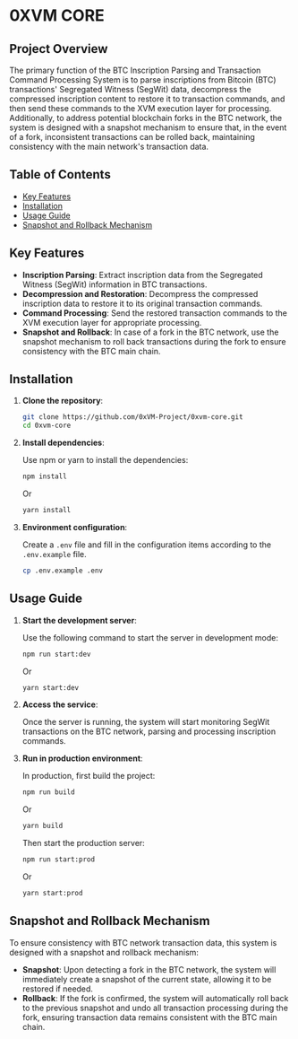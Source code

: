 # 0XVM CORE

## Project Overview

The primary function of the BTC Inscription Parsing and Transaction Command Processing System is to parse inscriptions from Bitcoin (BTC) transactions' Segregated Witness (SegWit) data, decompress the compressed inscription content to restore it to transaction commands, and then send these commands to the XVM execution layer for processing. Additionally, to address potential blockchain forks in the BTC network, the system is designed with a snapshot mechanism to ensure that, in the event of a fork, inconsistent transactions can be rolled back, maintaining consistency with the main network's transaction data.

## Table of Contents

- [Key Features](#key-features)
- [Installation](#installation)
- [Usage Guide](#usage-guide)
- [Snapshot and Rollback Mechanism](#snapshot-and-rollback-mechanism)

## Key Features

- **Inscription Parsing**: Extract inscription data from the Segregated Witness (SegWit) information in BTC transactions.
- **Decompression and Restoration**: Decompress the compressed inscription data to restore it to its original transaction commands.
- **Command Processing**: Send the restored transaction commands to the XVM execution layer for appropriate processing.
- **Snapshot and Rollback**: In case of a fork in the BTC network, use the snapshot mechanism to roll back transactions during the fork to ensure consistency with the BTC main chain.

## Installation

1. **Clone the repository**:

    ```bash
    git clone https://github.com/0xVM-Project/0xvm-core.git
    cd 0xvm-core
    ```

2. **Install dependencies**:

    Use npm or yarn to install the dependencies:

    ```bash
    npm install
    ```

    Or

    ```bash
    yarn install
    ```

3. **Environment configuration**:

    Create a `.env` file and fill in the configuration items according to the `.env.example` file.

    ```bash
    cp .env.example .env
    ```

## Usage Guide

1. **Start the development server**:

    Use the following command to start the server in development mode:

    ```bash
    npm run start:dev
    ```

    Or

    ```bash
    yarn start:dev
    ```

2. **Access the service**:

    Once the server is running, the system will start monitoring SegWit transactions on the BTC network, parsing and processing inscription commands.

3. **Run in production environment**:

    In production, first build the project:

    ```bash
    npm run build
    ```

    Or

    ```bash
    yarn build
    ```

    Then start the production server:

    ```bash
    npm run start:prod
    ```

    Or

    ```bash
    yarn start:prod
    ```

## Snapshot and Rollback Mechanism

To ensure consistency with BTC network transaction data, this system is designed with a snapshot and rollback mechanism:

- **Snapshot**: Upon detecting a fork in the BTC network, the system will immediately create a snapshot of the current state, allowing it to be restored if needed.
- **Rollback**: If the fork is confirmed, the system will automatically roll back to the previous snapshot and undo all transaction processing during the fork, ensuring transaction data remains consistent with the BTC main chain.
